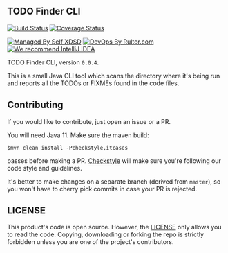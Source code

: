 ## TODO Finder CLI

[![Build Status](https://travis-ci.org/self-xdsd/todo-finder-cli.svg?branch=master)](https://travis-ci.org/self-xdsd/todo-finder-cli)
[![Coverage Status](https://coveralls.io/repos/github/self-xdsd/todo-finder-cli/badge.svg?branch=master)](https://coveralls.io/github/self-xdsd/todo-finder-cli?branch=master)

[![Managed By Self XDSD](https://amihaiemil.com/images/mbself.svg)](#)
[![DevOps By Rultor.com](http://www.rultor.com/b/self-xdsd/todo-finder-cli)](http://www.rultor.com/p/self-xdsd/todo-finder-cli)
[![We recommend IntelliJ IDEA](http://amihaiemil.github.io/images/intellij-idea-recommend.svg)](https://www.jetbrains.com/idea/)


TODO Finder CLI, version `0.0.4`.

This is a small Java CLI tool which scans the directory where it's being run and reports all the TODOs or FIXMEs found in the code files.

## Contributing 

If you would like to contribute, just open an issue or a PR.

You will need Java 11.
Make sure the maven build:

``$mvn clean install -Pcheckstyle,itcases``

passes before making a PR. [Checkstyle](http://checkstyle.sourceforge.net/) will make sure
you're following our code style and guidelines.

It's better to make changes on a separate branch (derived from ``master``), so you won't have to cherry pick commits in case your PR is rejected.

## LICENSE

This product's code is open source. However, the [LICENSE](https://github.com/self-xdsd/todo-finder-cli/blob/master/LICENSE) only allows you to read the code. Copying, downloading or forking the repo is strictly forbidden unless you are one of the project's contributors.
